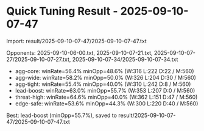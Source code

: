 # Quick Tuning Result - 2025-09-10-07-47

Import: result/2025-09-10-07-47/2025-09-10-07-47.txt

Opponents: 2025-09-10-06-00.txt, 2025-09-10-07-21.txt, 2025-09-10-07-27/2025-09-10-07-27.txt, 2025-09-10-07-34/2025-09-10-07-34.txt

- agg-core: winRate=56.4% minOpp=48.6% (W:316 L:222 D:22 / M:560)
- agg-wide: winRate=58.2% minOpp=50.0% (W:326 L:204 D:30 / M:560)
- agg-tight: winRate=55.4% minOpp=40.0% (W:310 L:242 D:8 / M:560)
- lead-boost: winRate=63.0% minOpp=55.7% (W:353 L:207 D:0 / M:560)
- threat-high: winRate=64.6% minOpp=40.0% (W:362 L:151 D:47 / M:560)
- edge-safe: winRate=53.6% minOpp=44.3% (W:300 L:220 D:40 / M:560)

Best: lead-boost (minOpp=55.7%), saved to result/2025-09-10-07-47/2025-09-10-07-47.txt

